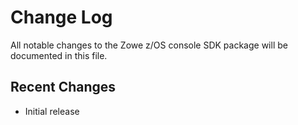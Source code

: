 # Change Log

All notable changes to the Zowe z/OS console SDK package will be documented in this file.

## Recent Changes

- Initial release
